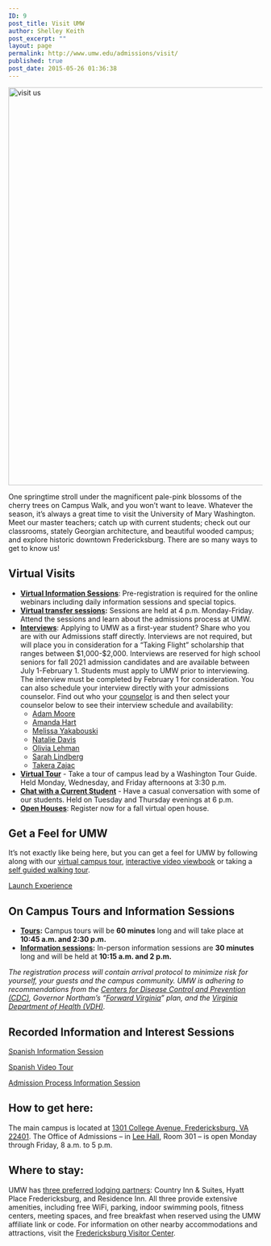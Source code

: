 ```yaml
---
ID: 9
post_title: Visit UMW
author: Shelley Keith
post_excerpt: ""
layout: page
permalink: http://www.umw.edu/admissions/visit/
published: true
post_date: 2015-05-26 01:36:38
---
```

<img class="aligncenter wp-image-48684 size-full" src="http://www.umw.edu/admissions/wp-content/uploads/sites/6/2020/07/Visit_Us.jpg" alt="visit us" width="1180" height="787" />

One springtime stroll under the magnificent pale-pink blossoms of the cherry trees on Campus Walk, and you won’t want to leave. Whatever the season, it’s always a great time to visit the University of Mary Washington. Meet our master teachers; catch up with current students; check out our classrooms, stately Georgian architecture, and beautiful wooded campus; and explore historic downtown Fredericksburg. There are so many ways to get to know us!
<h2>Virtual Visits</h2>
<ul>
 	<li><a href="https://admissions.umw.edu/portal/webinars"><strong>Virtual Information Sessions</strong></a>: Pre-registration is required for the online webinars including daily information sessions and special topics.</li>
 	<li><strong><a href="https://admissions.umw.edu/portal/webinars">Virtual transfer sessions</a>:</strong> Sessions are held at 4 p.m. Monday-Friday. Attend the sessions and learn about the admissions process at UMW.</li>
 	<li><a href="https://admissions.umw.edu/portal/admission_interviews"><strong>Interviews</strong></a>: Applying to UMW as a first-year student? Share who you are with our Admissions staff directly. Interviews are not required, but will place you in consideration for a “Taking Flight” scholarship that ranges between $1,000-$2,000. Interviews are reserved for high school seniors for fall 2021 admission candidates and are available between July 1-February 1. Students must apply to UMW prior to interviewing. The interview must be completed by February 1 for consideration. You can also schedule your interview directly with your admissions counselor. Find out who your <a href="https://admissions.umw.edu/register/?id=5e2a8316-a566-4f82-92e5-89af7a4b3498">counselor</a> is and then select your counselor below to see their interview schedule and availability:
<ul>
 	<li><a href="https://admissions.umw.edu/portal/InterviewsOfficeHours_AdamMoore">Adam Moore</a></li>
 	<li><a href="https://admissions.umw.edu/portal/InterviewsOfficeHours_AmandaHart">Amanda Hart</a></li>
 	<li><a href="https://admissions.umw.edu/portal/InterviewsOfficeHours_MelissaYak">Melissa Yakabouski</a></li>
 	<li><a href="https://admissions.umw.edu/portal/InterviewOfficeHour_NatalieDavis">Natalie Davis</a></li>
 	<li><a href="https://admissions.umw.edu/portal/InterviewOfficeHour_OliviaLehman">Olivia Lehman</a></li>
 	<li><a href="https://admissions.umw.edu/portal/InterviewOfficeHrs_SarahLindberg">Sarah Lindberg</a></li>
 	<li><a href="//admissions.umw.edu/portal/InterviewOfficeHour_TakeraZajac">Takera Zajac</a></li>
</ul>
</li>
 	<li><strong><a href="https://admissions.umw.edu/portal/webinars">Virtual Tour</a></strong> - Take a tour of campus lead by a Washington Tour Guide. Held Monday, Wednesday, and Friday afternoons at 3:30 p.m.</li>
 	<li><a href="https://admissions.umw.edu/portal/webinars"><strong>Chat with a Current Student</strong></a> - Have a casual conversation with some of our students. Held on Tuesday and Thursday evenings at 6 p.m.</li>
 	<li><a href="/admissions/visit/open-houses/"><strong>Open Houses</strong></a>: Register now for a fall virtual open house.</li>
</ul>
<h2>Get a Feel for UMW</h2>
It’s not exactly like being here, but you can get a feel for UMW by following along with our <a href="https://www.umw.edu/#/vte/?data-platform=v&amp;data-inst=63572&amp;data-image-width=100%&amp;data-image-height=100%&amp;">virtual campus tour</a>, <a href="https://umw.university-tour.com/homepage.php">interactive video viewbook</a> or taking a <a href="https://issuu.com/umwpublications/docs/self_guided_walking_tour_-_march_2020">self guided walking tour</a>.

<a href="https://www.youvisit.com/#/vte/?data-platform=v&amp;data-link-type=immersive&amp;data-inst=63572&amp;data-image-width=100%&amp;data-image-height=100%&amp;">Launch Experience</a>
<h2>On Campus Tours and Information Sessions</h2>
<ul>
 	<li><strong><a href="https://admissions.umw.edu/portal/event_landing">Tours</a>:</strong> Campus tours will be <strong>60 minutes</strong> long and will take place at <strong>10:45 a.m. and 2:30 p.m.</strong></li>
 	<li><strong><a href="https://admissions.umw.edu/portal/event_landing">Information sessions</a>:</strong> In-person information sessions are <strong>30 minutes</strong> long and will be held at <strong>10:15 a.m. and 2 p.m.</strong></li>
</ul>
<em>The registration process will contain arrival protocol to minimize risk for yourself, your guests and the campus community. UMW is adhering to recommendations from the <a href="https://www.cdc.gov/coronavirus/2019-ncov/community/colleges-universities/considerations.html">Centers for Disease Control and Prevention (CDC)</a>, Governor Northam’s “<u><a href="https://www.governor.virginia.gov/media/governorvirginiagov/governor-of-virginia/pdf/Virginia-Forward-Phase-One-Business-Sector-Guidelines.pdf">Forward Virginia</a></u>” plan, and the <a href="https://www.vdh.virginia.gov/content/uploads/sites/182/2020/05/VDH-COVID-19-Testing-for-Colleges-and-Universities.pdf">Virginia Department of Health (VDH)</a>.</em>
<h2>Recorded Information and Interest Sessions</h2>
<a href="https://www.youtube.com/watch?v=c9a_pjru8i0&amp;feature=youtu.be">Spanish Information Session</a>

<a href="https://www.youtube.com/watch?v=cKRYbfhoFyk&amp;feature=youtu.be">Spanish Video Tour</a>

<a href="https://www.youtube.com/watch?v=GxSROeMqSv4&amp;feature=youtu.be">Admission Process Information Session</a>
<h2>How to get here:</h2>
The main campus is located at <a href="https://www.google.com/maps/place/University+of+Mary+Washington/@38.3005178,-77.4749152,15z/data=!3m1!4b1!4m2!3m1!1s0x89b6c1f6e987a255:0x1ef2db66d097c3c1">1301 College Avenue, Fredericksburg, VA 22401</a>. The Office of Admissions – in <a href="https://www.google.com/maps/place/Lee+Hall,+University+of+Mary+Washington,+1301+College+Ave,+Fredericksburg,+VA+22401/@38.3026184,-77.4742811,17z/data=!3m1!4b1!4m2!3m1!1s0x89b6c1f7148e6255:0xe0ae54bddccaa014">Lee Hall</a>, Room 301 – is open Monday through Friday, 8 a.m. to 5 p.m.
<h2>Where to stay:</h2>
UMW has <a href="https://adminfinance.umw.edu/business-services/preferred-lodging/">three preferred lodging partners</a>: Country Inn &amp; Suites, Hyatt Place Fredericksburg, and Residence Inn. All three provide extensive amenities, including free WiFi, parking, indoor swimming pools, fitness centers, meeting spaces, and free breakfast when reserved using the UMW affiliate link or code. For information on other nearby accommodations and attractions, visit the <a href="http://www.visitfred.com/things-to-do/museums-historical/fredericksburg-visitor-center">Fredericksburg Visitor Center</a>.